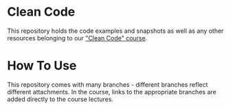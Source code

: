 # Clean Code

This repository holds the code examples and snapshots as well as any other resources belonging to our ["Clean Code" course](https://acad.link/clean-code).


# How To Use

This repository comes with many branches - different branches reflect different attachments. In the course, links to the appropriate branches are added directly to the course lectures.
